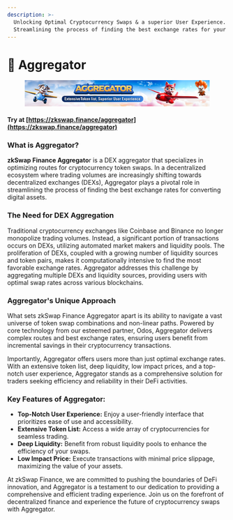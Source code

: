 ```yaml
---
description: >-
  Unlocking Optimal Cryptocurrency Swaps & a superior User Experience.
  Streamlining the process of finding the best exchange rates for your swap.
---
```


# 🌿 Aggregator

<figure><img src="../.gitbook/assets/17.png" alt=""><figcaption></figcaption></figure>

#### Try at [https://zkswap.finance/aggregator](https://zkswap.finance/aggregator)

### What is Aggregator?

**zkSwap Finance Aggregato**r is a DEX aggregator that specializes in optimizing routes for cryptocurrency token swaps. In a decentralized ecosystem where trading volumes are increasingly shifting towards decentralized exchanges (DEXs), Aggregator plays a pivotal role in streamlining the process of finding the best exchange rates for converting digital assets.

### The Need for DEX Aggregation

Traditional cryptocurrency exchanges like Coinbase and Binance no longer monopolize trading volumes. Instead, a significant portion of transactions occurs on DEXs, utilizing automated market makers and liquidity pools. The proliferation of DEXs, coupled with a growing number of liquidity sources and token pairs, makes it computationally intensive to find the most favorable exchange rates. Aggregator addresses this challenge by aggregating multiple DEXs and liquidity sources, providing users with optimal swap rates across various blockchains.

### Aggregator's Unique Approach

What sets zkSwap Finance Aggregator apart is its ability to navigate a vast universe of token swap combinations and non-linear paths. Powered by core technology from our esteemed partner, Odos, Aggregator delivers complex routes and best exchange rates, ensuring users benefit from incremental savings in their cryptocurrency transactions.

Importantly, Aggregator offers users more than just optimal exchange rates. With an extensive token list, deep liquidity, low impact prices, and a top-notch user experience, Aggregator stands as a comprehensive solution for traders seeking efficiency and reliability in their DeFi activities.

### Key Features of Aggregator:

* **Top-Notch User Experience:** Enjoy a user-friendly interface that prioritizes ease of use and accessibility.
* **Extensive Token List:** Access a wide array of cryptocurrencies for seamless trading.
* **Deep Liquidity:** Benefit from robust liquidity pools to enhance the efficiency of your swaps.
* **Low Impact Price:** Execute transactions with minimal price slippage, maximizing the value of your assets.

At zkSwap Finance, we are committed to pushing the boundaries of DeFi innovation, and Aggregator is a testament to our dedication to providing a comprehensive and efficient trading experience. Join us on the forefront of decentralized finance and experience the future of cryptocurrency swaps with Aggregator.
